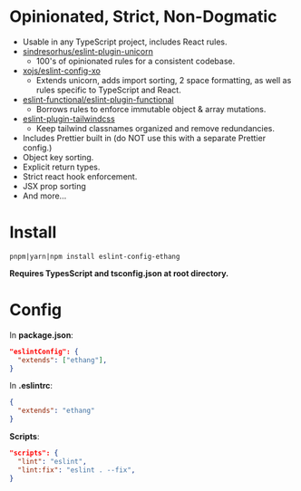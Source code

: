 # Opinionated, Strict, Non-Dogmatic

* Usable in any TypeScript project, includes React rules.
* [sindresorhus/eslint-plugin-unicorn](https://github.com/sindresorhus/eslint-plugin-unicorn)
  * 100's of opinionated rules for a consistent codebase.
* [xojs/eslint-config-xo](https://github.com/sindresorhus/eslint-config-xo)
  * Extends unicorn, adds import sorting, 2 space formatting, as well as rules specific to TypeScript and React.
* [eslint-functional/eslint-plugin-functional](https://github.com/eslint-functional/eslint-plugin-functional)
  * Borrows rules to enforce immutable object & array mutations.
* [eslint-plugin-tailwindcss](https://github.com/francoismassart/eslint-plugin-tailwindcss)
  * Keep tailwind classnames organized and remove redundancies.
* Includes Prettier built in (do NOT use this with a separate Prettier config.)
* Object key sorting.
* Explicit return types.
* Strict react hook enforcement.
* JSX prop sorting
* And more...

# Install

`pnpm|yarn|npm install eslint-config-ethang`

**Requires TypesScript and tsconfig.json at root directory.**

# Config

In **package.json**:

```json
"eslintConfig": {
  "extends": ["ethang"],
}
```

In **.eslintrc**:

```json
{
  "extends": "ethang"
}
```

**Scripts**:

```json
"scripts": {
  "lint": "eslint",
  "lint:fix": "eslint . --fix",
}
```
